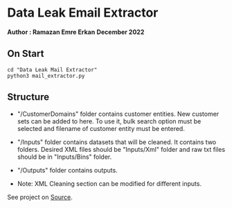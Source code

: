 # Data Leak Email Extractor
**Author : Ramazan Emre Erkan** 
**December 2022**

## On Start 
```
cd "Data Leak Mail Extractor"
python3 mail_extractor.py
```

## Structure 
- "/CustomerDomains" folder contains customer entities. New customer sets can be added to here. To use it, bulk search option must be selected and filename of customer entity must be entered.

- "/Inputs" folder contains datasets that will be cleaned. It contains two folders. Desired XML files should be "Inputs/Xml" folder and raw txt files should be in "Inputs/Bins" folder.
  
- "/Outputs" folder contains outputs.

- Note: XML Cleaning section can be modified for different inputs.

See project on [Source].

[Source]: <https://github.com/RamazanEmreErkan/Python-Scripts>
